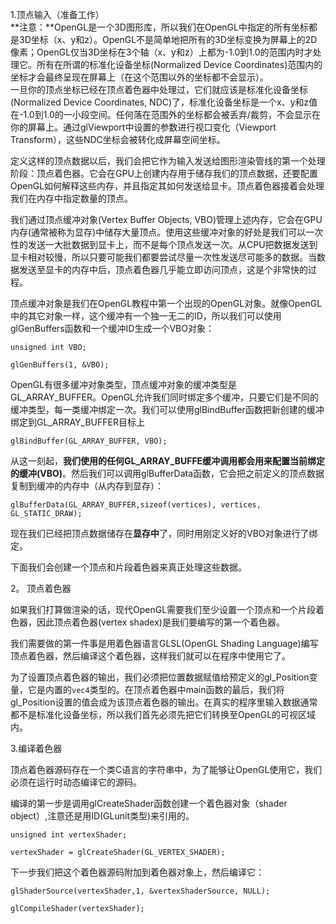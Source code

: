 1.顶点输入（准备工作）  
**注意：**OpenGL是一个3D图形库，所以我们在OpenGL中指定的所有坐标都是3D坐标（x、y和z）。OpenGL不是简单地把所有的3D坐标变换为屏幕上的2D像素；OpenGL仅当3D坐标在3个轴（x、y和z）上都为-1.0到1.0的范围内时才处理它。所有在所谓的标准化设备坐标\(Normalized Device Coordinates\)范围内的坐标才会最终呈现在屏幕上（在这个范围以外的坐标都不会显示）。  
一旦你的顶点坐标已经在顶点着色器中处理过，它们就应该是标准化设备坐标\(Normalized Device Coordinates, NDC\)了，标准化设备坐标是一个x、y和z值在-1.0到1.0的一小段空间。任何落在范围外的坐标都会被丢弃/裁剪，不会显示在你的屏幕上。通过glViewport中设置的参数进行视口变化（Viewport Transform），这些NDC坐标会被转化成屏幕空间坐标。

定义这样的顶点数据以后，我们会把它作为输入发送给图形渲染管线的第一个处理阶段：顶点着色器。它会在GPU上创建内存用于储存我们的顶点数据，还要配置OpenGL如何解释这些内存，并且指定其如何发送给显卡。顶点着色器接着会处理我们在内存中指定数量的顶点。

我们通过顶点缓冲对象\(Vertex Buffer Objects, VBO\)管理上述内存，它会在GPU内存\(通常被称为显存\)中储存大量顶点。使用这些缓冲对象的好处是我们可以一次性的发送一大批数据到显卡上，而不是每个顶点发送一次。从CPU把数据发送到显卡相对较慢，所以只要可能我们都要尝试尽量一次性发送尽可能多的数据。当数据发送至显卡的内存中后，顶点着色器几乎能立即访问顶点，这是个非常快的过程。

顶点缓冲对象是我们在OpenGL教程中第一个出现的OpenGL对象。就像OpenGL中的其它对象一样，这个缓冲有一个独一无二的ID，所以我们可以使用glGenBuffers函数和一个缓冲ID生成一个VBO对象：

`unsigned int VBO;`

`glGenBuffers(1, &VBO);`

OpenGL有很多缓冲对象类型，顶点缓冲对象的缓冲类型是GL\_ARRAY\_BUFFER。OpenGL允许我们同时绑定多个缓冲，只要它们是不同的缓冲类型，每一类缓冲绑定一次。我们可以使用glBindBuffer函数把新创建的缓冲绑定到GL\_ARRAY\_BUFFER目标上

`glBindBuffer(GL_ARRAY_BUFFER, VBO);`

从这一刻起，**我们使用的任何GL\_ARRAY\_BUFFE缓冲调用都会用来配置当前绑定的缓冲\(VBO\)**。然后我们可以调用glBufferData函数，它会把之前定义的顶点数据复制到缓冲的内存中（从内存到显存）：

`glBufferData(GL_ARRAY_BUFFER,sizeof(vertices), vertices, GL_STATIC_DRAW);`

现在我们已经把顶点数据储存在**显存中**了，同时用刚定义好的VBO对象进行了绑定。

下面我们会创建一个顶点和片段着色器来真正处理这些数据。

2。 顶点着色器

如果我们打算做渲染的话，现代OpenGL需要我们至少设置一个顶点和一个片段着色器，因此顶点着色器\(vertex shadex\)是我们要编写的第一个着色器。

我们需要做的第一件事是用着色器语言GLSL\(OpenGL Shading Language\)编写顶点着色器，然后编译这个着色器，这样我们就可以在程序中使用它了。

为了设置顶点着色器的输出，我们必须把位置数据赋值给预定义的gl\_Position变量，它是内置的`vec4`类型的。在顶点着色器中main函数的最后，我们将gl\_Position设置的值会成为该顶点着色器的输出。在真实的程序里输入数据通常都不是标准化设备坐标，所以我们首先必须先把它们转换至OpenGL的可视区域内。

3.编译着色器

顶点着色器源码存在一个类C语言的字符串中，为了能够让OpenGL使用它，我们必须在运行时动态编译它的源码。

编译的第一步是调用glCreateShader函数创建一个着色器对象（shader object）,注意还是用ID\(GLunit类型\)来引用的。

`unsigned int vertexShader;`

`vertexShader = glCreateShader(GL_VERTEX_SHADER);`

下一步我们把这个着色器源码附加到着色器对象上，然后编译它：

`glShaderSource(vertexShader,1, &vertexShaderSource, NULL); `

`glCompileShader(vertexShader);`



